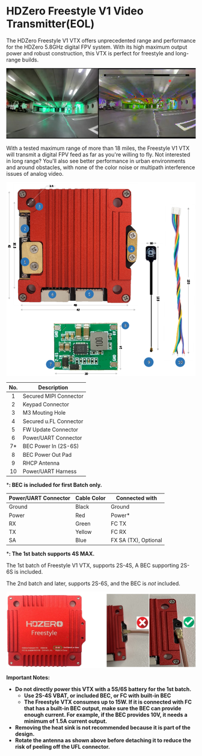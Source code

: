 # HDZero Freestyle V1 Video Transmitter(EOL)

The HDZero Freestyle V1 VTX offers unprecedented range and performance for the HDZero 5.8GHz digital FPV system. With its high maximum output power and robust construction, this VTX is perfect for freestyle and long-range builds.

<img src="https://raw.githubusercontent.com/hd-zero/hdzero-vtx-docs/main/img/HDZero_FreestyleV1_intro_1.png" style="width:100">

With a tested maximum range of more than 18 miles, the Freestyle V1 VTX will transmit a digital FPV feed as far as you're willing to fly. Not interested in long range? You'll also see better performance in urban environments and around obstacles, with none of the color noise or multipath interference issues of analog video.

<img src="https://raw.githubusercontent.com/hd-zero/hdzero-vtx-docs/main/img/HDZero_FreestyleV1_intro_2.png" style="width:100">

| No. | Description            |
| :-: | ---------------------- |
|  1  | Secured MIPI Connector |
|  2  | Keypad Connector       |
|  3  | M3 Mouting Hole        |
|  4  | Secured u.FL Connector |
|  5  | FW Update Connector    |
|  6  | Power/UART Connector   |
| 7* | BEC Power In (2S-6S)   |
|  8  | BEC Power Out Pad      |
|  9  | RHCP Antenna           |
| 10 | Power/UART Harness     |

***: BEC is included for first Batch only.**

| Power/UART Connector | Cable Color | Connected with       |
| -------------------- | ----------- | -------------------- |
| Ground               | Black       | Ground               |
| Power                | Red         | Power*               |
| RX                   | Green       | FC TX                |
| TX                   | Yellow      | FC RX                |
| SA                   | Blue        | FX SA (TX), Optional |

***: The 1st batch supports 4S MAX.**

The 1st batch of Freestyle V1 VTX, supports 2S-4S, A BEC supporting 2S-6S is included.

The 2nd batch and later, supports 2S-6S, and the BEC is *not* included.

<img src="https://raw.githubusercontent.com/hd-zero/hdzero-vtx-docs/main/img/HDZero_FreestyleV1_intro_3.png" style="width:100">

**Important Notes:**

- **Do not directly power this VTX with a 5S/6S battery for the 1st batch.**
    - **Use 2S-4S VBAT, or included BEC, or FC with built-in BEC**
    - **The Freestyle VTX consumes up to 15W. If it is connected with FC that has a built-in BEC output, make sure the BEC can provide enough current. For example, if the BEC provides 10V, it needs a minimum of 1.5A current output.**
- **Removing the heat sink is not recommended because it is part of the design.**
- **Rotate the antenna as shown above before detaching it to reduce the risk of peeling off the UFL connector.**